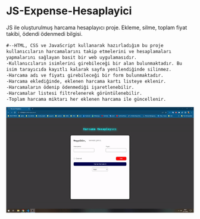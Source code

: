 # JS-Expense-Hesaplayici
JS ile oluşturulmuş harcama hesaplayıcı proje. Ekleme, silme, toplam fiyat takibi, ödendi ödenmedi bilgisi.

````
#--HTML, CSS ve JavaScript kullanarak hazırladığım bu proje kullanıcıların harcamalarını takip etmelerini ve hesaplamaları yapmalarını sağlayan basit bir web uygulamasıdır.
-Kullanıcıların isimlerini girebileceği bir alan bulunmaktadır. Bu isim tarayıcıda kayıtlı kalarak sayfa yenilendiğinde silinmez.
-Harcama adı ve fiyatı girebileceği bir form bulunmaktadır.
-Harcama eklediğinde, eklenen harcama kartı listeye eklenir.
-Harcamaların ödenip ödenmediği işaretlenebilir.
-Harcamalar listesi filtrelenerek görüntülenebilir.
-Toplam harcama miktarı her eklenen harcama ile güncellenir.
````

<img src="expense.gif">
